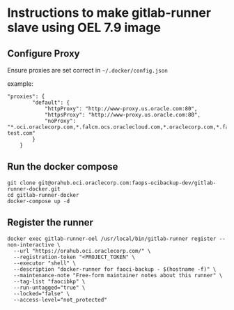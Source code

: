 # Instructions to make gitlab-runner slave using OEL 7.9 image
## Configure Proxy
Ensure proxies are set correct in `~/.docker/config.json`

example:
```
"proxies": {
		"default": {
			"httpProxy": "http://www-proxy.us.oracle.com:80",
			"httpsProxy": "http://www-proxy.us.oracle.com:80",
			"noProxy": "*.oci.oraclecorp.com,*.falcm.ocs.oraclecloud.com,*.oraclecorp.com,*.falcm.ocs.oc-test.com"
		}
	}
```
## Run the docker compose
```
git clone git@orahub.oci.oraclecorp.com:faops-ocibackup-dev/gitlab-runner-docker.git
cd gitlab-runner-docker
docker-compose up -d
```
## Register the runner
```
docker exec gitlab-runner-oel /usr/local/bin/gitlab-runner register --non-interactive \
  --url "https://orahub.oci.oraclecorp.com/" \
  --registration-token "<PROJECT_TOKEN" \
  --executor "shell" \
  --description "docker-runner for faoci-backup - $(hostname -f)" \
  --maintenance-note "Free-form maintainer notes about this runner" \
  --tag-list "faocibkp" \
  --run-untagged="true" \
  --locked="false" \
  --access-level="not_protected"
```